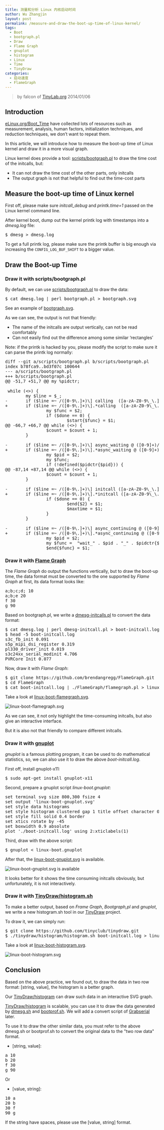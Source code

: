 ```yaml
---
title: 测量和分析 Linux 内核启动时间
author: Wu Zhangjin
layout: post
permalink: /measure-and-draw-the-boot-up-time-of-linux-kernel/
tags:
  - Boot
  - bootgraph.pl
  - Draw
  - Flame Graph
  - gnuplot
  - histogram
  - Linux
  - Time
  - TinyDraw
categories:
  - 启动速度
  - FlameGraph
---
```


> by falcon of [TinyLab.org][2]
> 2014/01/06


## Introduction

[eLinux.org/Boot_Time][3] have collected lots of resources such as measurement, analysis, human factors, initialization techniques, and reduction techniques, we don&#8217;t want to repeat them.

In this article, we will introduce how to measure the boot-up time of Linux kernel and draw it in a more visual graph.

Linux kernel does provide a tool: [scripts/bootgraph.pl][4] to draw the time cost of the initcalls, but:

  * It can not draw the time cost of the other parts, only initcalls
  * The output graph is not that helpful to find out the time-cost parts

## Measure the boot-up time of Linux kernel

First off, please make sure *initcall&#95;debug* and *printk.time=1* passed on the Linux kernel command line.

After kernel boot, dump out the kernel printk log with timestamps into a *dmesg.log* file:

<pre>$ dmesg > dmesg.log
</pre>

To get a full printk log, please make sure the printk buffer is big enough via increasing the `CONFIG_LOG_BUF_SHIFT` to a bigger value.

## Draw the Boot-up Time

### Draw it with scripts/bootgraph.pl

By default, we can use [scripts/bootgraph.pl][4] to draw the data:

<pre>$ cat dmesg.log | perl bootgraph.pl > bootgraph.svg
</pre>

See an example of [bootgraph.svg][5].

As we can see, the output is not that friendly:

  * The name of the initcalls are output vertically, can not be read comfortably
  * Can not easily find out the difference among some similar &#8216;rectangles&#8217;

Note: if the printk is hacked by you, please modify the script to make sure it can parse the printk log normally:

<pre>diff --git a/scripts/bootgraph.pl b/scripts/bootgraph.pl
index b78fca9..bd3f07c 100644
--- a/scripts/bootgraph.pl
+++ b/scripts/bootgraph.pl
@@ -51,7 +51,7 @@ my %pidctr;

 while (<>) {
        my $line = $_;
-       if ($line =~ /([0-9\.]+)\] calling  ([a-zA-Z0-9\_\.]+)\+/) {
+       if ($line =~ /([0-9\.]+)\].*calling  ([a-zA-Z0-9\_\.]+)\+/) {
                my $func = $2;
                if ($done == 0) {
                        $start{$func} = $1;
@@ -66,7 +66,7 @@ while (<>) {
                $count = $count + 1;
        }

-       if ($line =~ /([0-9\.]+)\] async_waiting @ ([0-9]+)/) {
+       if ($line =~ /([0-9\.]+)\].*async_waiting @ ([0-9]+)/) {
                my $pid = $2;
                my $func;
                if (!defined($pidctr{$pid})) {
@@ -87,14 +87,14 @@ while (<>) {
                $count = $count + 1;
        }

-       if ($line =~ /([0-9\.]+)\] initcall ([a-zA-Z0-9\_\.]+)\+.*returned/) {
+       if ($line =~ /([0-9\.]+)\].*initcall ([a-zA-Z0-9\_\.]+)\+.*returned/) {
                if ($done == 0) {
                        $end{$2} = $1;
                        $maxtime = $1;
                }
        }

-       if ($line =~ /([0-9\.]+)\] async_continuing @ ([0-9]+)/) {
+       if ($line =~ /([0-9\.]+)\].*async_continuing @ ([0-9]+)/) {
                my $pid = $2;
                my $func =  "wait_" . $pid . "_" . $pidctr{$pid};
                $end{$func} = $1;
</pre>

### Draw it with [Flame Graph](http://www.brendangregg.com/flamegraphs.html)

The *Flame Graph* do output the functions vertically, but to draw the boot-up time, the data format must be converted to the one supported by *Flame Graph* at first, its data format looks like:

<pre>a;b;c;d; 10
a;b;e 20
f 30
g 90
</pre>

Based on bootgraph.pl, we write a [dmesg-initcalls.pl][6] to convert the data format:

<pre>$ cat dmesg.log | perl dmesg-initcall.pl > boot-initcall.log
$ head -5 boot-initcall.log
s3c_fb_init 0.091
s5p_mipi_dsi_register 0.319
pl330_driver_init 0.019
s3c24xx_serial_modinit 4.706
PVRCore_Init 0.077
</pre>

Now, draw it with *Flame Graph*:

<pre>$ git clone https://github.com/brendangregg/FlameGraph.git
$ cd FlameGraph
$ cat boot-initcall.log | ./FlameGraph/flamegraph.pl > linux-boot-flamegraph.svg
</pre>

Take a look at [linux-boot-flamegraph.svg][7].

![linux-boot-flamegraph.svg][7]

As we can see, it not only highlight the time-consuming initcalls, but also give an interactive interface.

But it is also not that friendly to compare different initcalls.

### Draw it with <a href="http://www.gnuplot.info/">gnuplot</a>

*gnuplot* is a famous plotting program, it can be used to do mathematical statistics, so, we can also use it to draw the above *boot-initcall.log*.

First off, install gnuplot-x11:

<pre>$ sudo apt-get install gnuplot-x11
</pre>

Second, prepare a gnuplot script *linux-boot.gnuplot*:

<pre>set terminal svg size 800,300 fsize 4
set output 'linux-boot-gnuplot.svg'
set style data histograms
set style histogram clustered gap 1 title offset character 0, 0, 0
set style fill solid 0.4 border
set xtics rotate by -45
set boxwidth 0.9 absolute
plot './boot-initcall.log' using 2:xticlabels(1)
</pre>

Third, draw with the above script:

<pre>$ gnuplot < linux-boot.gnuplot
</pre>

After that, the [linux-boot-gnuplot.svg][8] is available.

![linux-boot-gnuplot.svg][8] is available

It looks better for it shows the time consuming initcalls obviously, but unfortunately, it is not interactively.

### Draw it with <a href="/tinydraw/">TinyDraw</a><a href="https://github.com/tinyclub/tinydraw/raw/master/histogram/histogram.sh">/histogram.sh</a>

To make a better output, based on *Frame Graph*, *Bootgraph,pl* and *gnuplot*, we write a new histogram.sh tool in our [TinyDraw][9] project.

To draw it, we can simply run:

<pre>$ git clone https://github.com/tinyclub/tinydraw.git
$ ./tinydraw/histogram/histogram.sh boot-initcall.log > linux-boot-histogram.svg
</pre>

Take a look at [linux-boot-histogram.svg][10].

![linux-boot-histogram.svg][10]

## Conclusion

Based on the above practice, we found out, to draw the data in two row format: [string, value], the histogram is a better graph.

Our [TinyDraw/histogram][11] can draw such data in an interactive SVG graph.

[TinyDraw/histogram][11] is scalable, you can use it to draw the data generated by [dmesg.sh][12] and [bootprof.sh][13]. We will add a convert script of [Grabserial][14] later.

To use it to draw the other similar data, you must refer to the above dmesg.sh or bootprof.sh to convert the original data to the "two row data" format.

  * [string, value]:

<pre>a 10
b 20
f 30
g 90
</pre>

Or

  * [value, string]:

<pre>10 a
20 b
30 f
90 g
</pre>

If the string have spaces, please use the [value, string] format.





 [2]: http://tinylab.org
 [3]: http://elinux.org/Boot_Time
 [4]: http://stuff.mit.edu/afs/sipb/contrib/linux/scripts/bootgraph.pl
 [5]: /wp-content/uploads/2014/01/bootgraph.svg
 [6]: https://github.com/tinyclub/tinydraw/raw/master/histogram/examples/linux-boot-graph/dmesg-initcall.pl
 [7]: /wp-content/uploads/2014/01/linux-boot-flamegraph.svg
 [8]: /wp-content/uploads/2014/01/linux-boot-gnuplot.svg
 [9]: /tinydraw/
 [10]: /wp-content/uploads/2014/01/boot-initcall.svg
 [11]: https://github.com/tinyclub/tinydraw/raw/master/histogram/histogram.sh
 [12]: https://github.com/tinyclub/tinydraw/raw/master/histogram/examples/linux-boot-graph/dmesg.sh
 [13]: https://github.com/tinyclub/tinydraw/raw/master/histogram/examples/linux-boot-graph/bootprof.sh
 [14]: http://elinux.org/Grabserial
